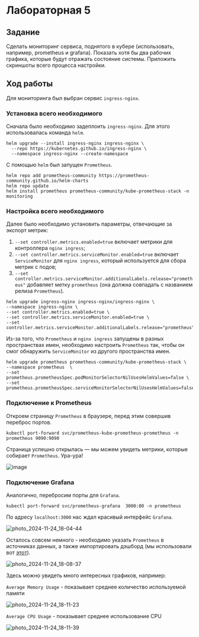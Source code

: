 # Лабораторная 5

## Задание

Сделать мониторинг сервиса, поднятого в кубере (использовать, например, prometheus и grafana). 
Показать хотя бы два рабочих графика, которые будут отражать состояние системы. Приложить скриншоты всего процесса настройки.

## Ход работы

Для мониторинга был выбран сервис `ingress-nginx`.


### Установка всего необходимого

Сначала было необходимо задеплоить `ingress-nginx`. Для этого использовалась команда `helm`.
```
helm upgrade --install ingress-nginx ingress-nginx \
  --repo https://kubernetes.github.io/ingress-nginx \
  --namespace ingress-nginx --create-namespace
```

С помощью `helm` был запущен `Prometheus`.

```
helm repo add prometheus-community https://prometheus-community.github.io/helm-charts
helm repo update
helm install prometheus prometheus-community/kube-prometheus-stack -n monitoring
```

### Настройка всего необходимого

Далее было необходимо установить параметры, отвечающие за экспорт метрик:
1. `--set controller.metrics.enabled=true` включает метрики для контроллера `nginx ingress`;
2. `--set controller.metrics.serviceMonitor.enabled=true` включает `ServiceMonitor` для `nginx ingress`, который используется для сбора метрик с подов;
3. `--set controller.metrics.serviceMonitor.additionalLabels.release="prometheus"` добавляет метку `prometheus` (она должна совпадать с названием релиза `Prometheus`).
```
helm upgrade ingress-nginx ingress-nginx/ingress-nginx \
--namespace ingress-nginx \
--set controller.metrics.enabled=true \
--set controller.metrics.serviceMonitor.enabled=true \
--set controller.metrics.serviceMonitor.additionalLabels.release="prometheus"
```

Из-за того, что `Prometheus` и `nginx ingress` запущены в разных пространствах имен, необходимо настроить `Prometheus` так, чтобы он смог обнаружить `ServiceMonitor` из другого пространства имен.

```
helm upgrade prometheus prometheus-community/kube-prometheus-stack \
--namespace prometheus  \
--set prometheus.prometheusSpec.podMonitorSelectorNilUsesHelmValues=false \
--set prometheus.prometheusSpec.serviceMonitorSelectorNilUsesHelmValues=false
```

### Подключение к Prometheus

Откроем страницу `Prometheus` в браузере, перед этим совершив переброс портов.
```
kubectl port-forward svc/prometheus-kube-prometheus-prometheus -n prometheus 9090:9090
```
Страница успешно открылась — мы можем увидеть метрики, которые собирает `Prometheus`. Ура-ура!

![image](https://github.com/user-attachments/assets/7e889837-3bbb-4623-a9de-c9b2c810fa7a)

### Подключение Grafana

Аналогично, перебросим порты для `Grafana`.
```
kubectl port-forward svc/prometheus-grafana  3000:80 -n prometheus
```
По адресу `localhost:3000` нас ждал красивый интерфейс `Grafana`.

![photo_2024-11-24_18-04-44](https://github.com/user-attachments/assets/6eb28961-9b03-472c-a4f0-d0917b21924f)

Осталось совсем немного - необходимо указать `Prometheus` в источниках данных, а также импортировать дэшборд (мы использовали вот [этот](https://raw.githubusercontent.com/kubernetes/ingress-nginx/main/deploy/grafana/dashboards/nginx.json)).

![photo_2024-11-24_18-08-37](https://github.com/user-attachments/assets/17416de5-1c55-4920-8821-e948ffa86f8f)

Здесь можно увидеть много интересных графиков, например:

`Average Memory Usage` - показывает среднее количество используемой памяти

![photo_2024-11-24_18-11-23](https://github.com/user-attachments/assets/a4b0b0b4-0f2c-440e-9482-6ddba0af6a00)

`Average CPU Usage` - показывает среднее использование CPU

![photo_2024-11-24_18-11-39](https://github.com/user-attachments/assets/842535ce-b5a5-4eb3-86e5-836fd89bbf2f)


